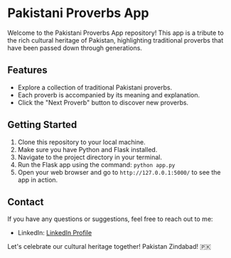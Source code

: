 # Pakistani Proverbs App

Welcome to the Pakistani Proverbs App repository! This app is a tribute to the rich cultural heritage of Pakistan, highlighting traditional proverbs that have been passed down through generations.

## Features

- Explore a collection of traditional Pakistani proverbs.
- Each proverb is accompanied by its meaning and explanation.
- Click the "Next Proverb" button to discover new proverbs.

## Getting Started

1. Clone this repository to your local machine.
2. Make sure you have Python and Flask installed.
3. Navigate to the project directory in your terminal.
4. Run the Flask app using the command: `python app.py`
5. Open your web browser and go to `http://127.0.0.1:5000/` to see the app in action.

## Contact

If you have any questions or suggestions, feel free to reach out to me:

- LinkedIn: [LinkedIn Profile](https://www.linkedin.com/in/muhammad--ehsan/)

Let's celebrate our cultural heritage together! Pakistan Zindabad! 🇵🇰
